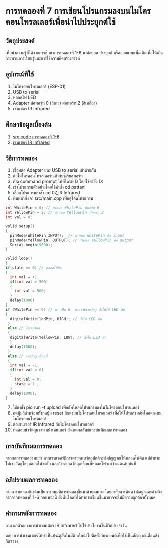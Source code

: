 # การทดลองที่ 7 การเขียนโปรแกรมลงบนไมโครคอนโทรลเลอร์เพืื่อนำไปประยุกต์ใช้

## วัตถุประสงค์
เพื่อนำความรู้ที่ได้จากการศึกษาการทดลองที่ 1-6 มาต่อยอด ประยุกต์ หรือออกแบบเพิ่มเติมเพื่อให้เกิดกระบวนการเรียนรู้และการใช้ความคิดสร้างสรรค์

## อุปกรณ์ที่ใช้
1. ไมโครคอนโทรลเลอร์ (ESP-01)
2. USB to serial
3. หลอดไฟ LED
4. Adapter ต่อพอร์ฺท 0 (สีขาว) ต่อพอร์ท 2 (สีเหลือง)
5. เซนเซอร์ IR Infrared

## ศึกษาข้อมูลเบื้องต้น
1. [src code การทดลองที่ 1-6](https://github.com/choompol-boonmee/iotset1/tree/main/pattani)
2. [เซนเซอร์ IR Infrared](https://www.myarduino.net/article/100/%E0%B8%AA%E0%B8%AD%E0%B8%99%E0%B9%83%E0%B8%8A%E0%B9%89%E0%B8%87%E0%B8%B2%E0%B8%99-arduino-%E0%B9%80%E0%B8%8B%E0%B9%87%E0%B8%99%E0%B9%80%E0%B8%8B%E0%B8%AD%E0%B8%A3%E0%B9%8C%E0%B8%95%E0%B8%A3%E0%B8%A7%E0%B8%88%E0%B8%88%E0%B8%B1%E0%B8%9A%E0%B8%A7%E0%B8%B1%E0%B8%95%E0%B8%96%E0%B8%B8-ir-infrared)

## วิธีการทดลอง
1. เชื่อมต่อ Adapter และ USB to serial เข้าด้วยกัน
2. ต่อไมโครคอนโทรลเลอร์หเข้ากับซีเรียลพอร์ท
3. เปิด command prompt ไปที่ไดรฟ์ D โดยใช้คำสั่ง D:
4. เข้าโปรแกรมตัวอย่างโดยใช้คำสั่ง cd pattani
5. เลือกโปรแกรมคำสั่ง cd 07_IR Infrared
6. พิมพ์คำสั่ง vi src/main.cpp เพื่อดูโค้ดโปรแกรม
```c
int WhitePin = 0; // กำหนด WhitePin ที่พอร์ท 0
int YellowPin = 2; // กำหนด YellowPin ที่พอร์ท 2
int val = 0;

volid setup() 
{
  pinMode(WhitePin,INPUT);  // กำหนด WhitePin คือ input
  pinMode(YellowPin, OUTPUT); // กำหนด YellowPin คือ output
  Serial.begin(9600);
}

volid loop()
{
if(state == 0) // หลอดไฟติด
{
  int val = +1;
  if(int val > 500)
  {
    int val = 500;
  }
  delay(1000)
}
if (WhitePin == 0) // ค่า เป็น 0  ตรวจจับเจอวัตถุ สั่งให้ไฟ LED ติด
{
  digitalWrite(ledPin, HIGH); // สั่งให้ LED ติด
 }
 else // ไม่เจอวัตถุ
 {
  digitalWrite(YellowPin, LOW); // สั่งให้ LED ดับ
  }
  delay(1000);
 }
 else // เจอวัตถุเคลื่อนที่
 {
  int val = -1;
  if(int val < 0)
  {
    int val = 0; 
    state = 1 ;
  }
  delay(1000);
}
```
7. ใช้คำสั่ง pio run -t upload เพื่ออัพโหลดโปรแกรมลงในไมโครคอนโทรนเลอร์
8. กดปุ่มสีดำพร้อมทั้งกดปุ่ม reset สีแดงบนไมโครคอนโทรลเลอร์ เพื่อให้โปรแกรมอัพโหลดลงบนไมโครคอนโทรลเลอร์
9. ต่อเซนเซอร์ IR Infrared กับไมโครคอนโทรลเลอร์
10. ทดสอบนำวัตถุมาวางหน้าเซนเซอร์ สังเกตผลลัพธ์และบันทึกผลการทดลอง

## การบันทึกผลการทดลอง
จากผลการทดลองพบว่า หากเซนเซอร์มีการตรวจพบวัตถุปกติจะส่งสัญญาณให้หลอดไฟติด แต่ถ้าหากไท่เจอวัตถุใดๆหลอดไฟจะดับ และถ้าหาเจอวัตถุเคลื่อนที่หลอดไฟจะสว่างและดับทันที

## อภิปรายผลการทดลอง
จากการทดลองข้างต้นเป็นการสมมติการทดลองขึ้นมาด้วยตนเอง โดยอาศัยการค้นคว้าข้อมูลและอ้างอิงจากจากทดลองที่ 1-6 ก่อนหน้านี้ ดังนั้นโค้ดที่ได้ทำการเขียนขึ้นมาอาจจะไม่มีความถูกต้องทั้งหมด

## คำถามหลังการทดลอง
ถาม ยกตัวอย่างการนำเซนเซอร์ IR Infrared ไปใช้ประโยชน์ในชีวิตประจำวัน

ตอบ การนำเซนเซอร์ไปทำเป็นประตูอัตโนมัติ หรือนำไปติดตั้งกับรถยนต์เพื่อใช้เป็นสัญญาณเตือนสิ่งกีดขวาง

